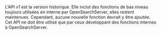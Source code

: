 L'API v1 est la version historique. Elle inclut des fonctions de bas niveau toujours utilisées en interne par OpenSearchServer, elles restent maintenues. Cependant, aucune nouvelle fonction devrait y être ajoutée. Cet API ne doit être utilisé que par ceux développant des fonctions internes à OpenSearchServer.